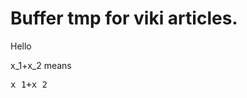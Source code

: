 # Buffer tmp for viki articles.

<p>Hello</p>

<span class="katex">x_1+x_2</span> means <pre>x_1+x_2</pre>
